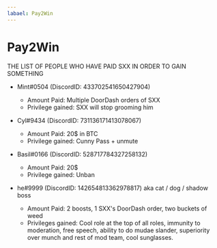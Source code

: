 ```yaml
---
labael: Pay2Win
---
```


# Pay2Win

THE LIST OF PEOPLE WHO HAVE PAID SXX IN ORDER TO GAIN SOMETHING

- Mint#0504 (DiscordID: 433702541650427904)
  - Amount Paid: Multiple DoorDash orders of SXX
  - Privilege gained: SXX will stop grooming him

- Cyl#9434 (DiscordID: 731136171413078067)
  - Amount Paid: 20$ in BTC
  - Privilege gained: Cunny Pass + unmute

- Basil#0166 (DiscordID: 528717784327258132)
  - Amount Paid: 20$
  - Privilege gained: Unban

- he#9999 (DiscordID: 142654813362978817) aka cat / dog / shadow boss
  - Amount Paid: 2 boosts, 1 SXX's DoorDash order, two buckets of weed
  - Privileges gained: Cool role at the top of all roles, immunity to moderation, free speech, ability to do mudae slander, superiority over munch and rest of mod team, cool sunglasses.
